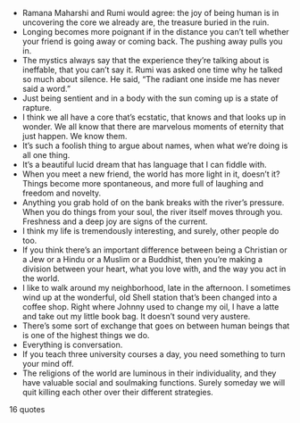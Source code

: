  - Ramana Maharshi and Rumi would agree: the joy of being human is in uncovering the core we already are, the treasure buried in the ruin.
 - Longing becomes more poignant if in the distance you can’t tell whether your friend is going away or coming back. The pushing away pulls you in.
 - The mystics always say that the experience they’re talking about is ineffable, that you can’t say it. Rumi was asked one time why he talked so much about silence. He said, “The radiant one inside me has never said a word.”
 - Just being sentient and in a body with the sun coming up is a state of rapture.
 - I think we all have a core that’s ecstatic, that knows and that looks up in wonder. We all know that there are marvelous moments of eternity that just happen. We know them.
 - It’s such a foolish thing to argue about names, when what we’re doing is all one thing.
 - It’s a beautiful lucid dream that has language that I can fiddle with.
 - When you meet a new friend, the world has more light in it, doesn’t it? Things become more spontaneous, and more full of laughing and freedom and novelty.
 - Anything you grab hold of on the bank breaks with the river’s pressure. When you do things from your soul, the river itself moves through you. Freshness and a deep joy are signs of the current.
 - I think my life is tremendously interesting, and surely, other people do too.
 - If you think there’s an important difference between being a Christian or a Jew or a Hindu or a Muslim or a Buddhist, then you’re making a division between your heart, what you love with, and the way you act in the world.
 - I like to walk around my neighborhood, late in the afternoon. I sometimes wind up at the wonderful, old Shell station that’s been changed into a coffee shop. Right where Johnny used to change my oil, I have a latte and take out my little book bag. It doesn’t sound very austere.
 - There’s some sort of exchange that goes on between human beings that is one of the highest things we do.
 - Everything is conversation.
 - If you teach three university courses a day, you need something to turn your mind off.
 - The religions of the world are luminous in their individuality, and they have valuable social and soulmaking functions. Surely someday we will quit killing each other over their different strategies.

16 quotes